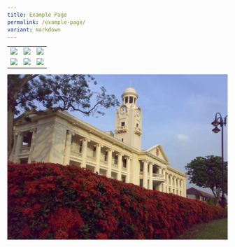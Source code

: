 ```yaml
---
title: Example Page
permalink: /example-page/
variant: markdown
---
```

<table id="pics">
        <tbody><tr>
          <td><img src="blogPics/battleship.JPG"></td>
          <td><img src="blogPics/PHMemorial.JPG"></td>
          <td><img src="blogPics/roadToHana.JPG"></td>
        </tr>
        <tr>
          <td><img src="blogPics/hawaiiTree.jpg"></td>
          <td><img src="blogPics/hawaiiOcean.JPG"></td>
          <td><img src="blogPics/planeHawaii.JPG"></td>
        </tr>
        <tr>
        </tr>
      </tbody></table>
			

![](/images/Clock_Tower_Original.JPG)